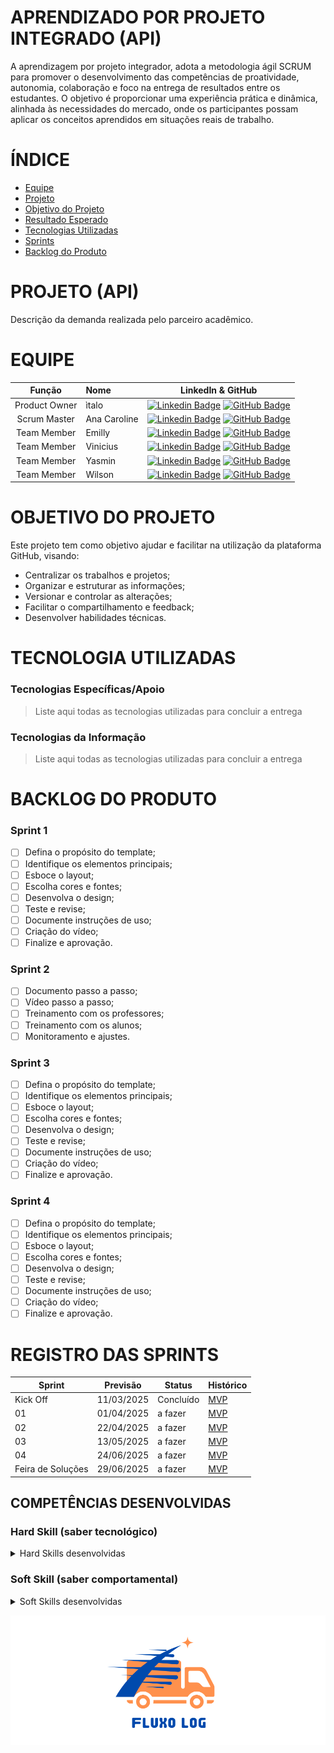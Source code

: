 # APRENDIZADO POR PROJETO INTEGRADO (API)
A aprendizagem por projeto integrador, adota a metodologia ágil SCRUM para promover o desenvolvimento das competências de proatividade, autonomia, colaboração e foco na entrega de resultados entre os estudantes. O objetivo é proporcionar uma experiência prática e dinâmica, alinhada às necessidades do mercado, onde os participantes possam aplicar os conceitos aprendidos em situações reais de trabalho.

# ÍNDICE

* [Equipe](#equipe)
* [Projeto](#projeto)
* [Objetivo do Projeto](#objetivo-do-projeto)
* [Resultado Esperado](#resultado-esperado)
* [Tecnologias Utilizadas](#tecnologias-utilizadas)
* [Sprints](#sprints)
* [Backlog do Produto](#backlog-do-produto)

# PROJETO (API) 
Descrição da demanda realizada pelo parceiro acadêmico.

# EQUIPE
|    Função     | Nome                                  |                                                                                                                                                      LinkedIn & GitHub                                                                                                                                                      |
| :-----------: | :------------------------------------ | :-------------------------------------------------------------------------------------------------------------------------------------------------------------------------------------------------------------------------------------------------------------------------------------------------------------------------: |
| Product Owner |  ìtalo    |     [![Linkedin Badge](https://img.shields.io/badge/Linkedin-blue?style=flat-square&logo=Linkedin&logoColor=white)]() [![GitHub Badge](https://img.shields.io/badge/GitHub-111217?style=flat-square&logo=github&logoColor=white)]()       |
| Scrum Master  | Ana Caroline |      [![Linkedin Badge](https://img.shields.io/badge/Linkedin-blue?style=flat-square&logo=Linkedin&logoColor=white)](https://www.linkedin.com/in/ana-caroline-7570ba2a3?utm_source=share&utm_campaign=share_via&utm_content=profile&utm_medium=android_app) [![GitHub Badge](https://img.shields.io/badge/GitHub-111217?style=flat-square&logo=github&logoColor=white)](https://github.com/anacarolinae)     |
|  Team Member  | Emilly                 |         [![Linkedin Badge](https://img.shields.io/badge/Linkedin-blue?style=flat-square&logo=Linkedin&logoColor=white)]() [![GitHub Badge](https://img.shields.io/badge/GitHub-111217?style=flat-square&logo=github&logoColor=white)]()        |
|  Team Member  | Vinicius                 |   [![Linkedin Badge](https://img.shields.io/badge/Linkedin-blue?style=flat-square&logo=Linkedin&logoColor=white)]() [![GitHub Badge](https://img.shields.io/badge/GitHub-111217?style=flat-square&logo=github&logoColor=white)]()   |
|  Team Member  | Yasmin     |           [![Linkedin Badge](https://img.shields.io/badge/Linkedin-blue?style=flat-square&logo=Linkedin&logoColor=white)]() [![GitHub Badge](https://img.shields.io/badge/GitHub-111217?style=flat-square&logo=github&logoColor=white)]()          |
|  Team Member  | Wilson     |           [![Linkedin Badge](https://img.shields.io/badge/Linkedin-blue?style=flat-square&logo=Linkedin&logoColor=white)]() [![GitHub Badge](https://img.shields.io/badge/GitHub-111217?style=flat-square&logo=github&logoColor=white)]()          |

# OBJETIVO DO PROJETO

Este projeto tem como objetivo ajudar e facilitar na utilização da plataforma GitHub, visando:
* Centralizar os trabalhos e projetos;
* Organizar e estruturar as informações;
* Versionar e controlar as alterações;
* Facilitar o compartilhamento e feedback;
* Desenvolver habilidades técnicas.

# TECNOLOGIA UTILIZADAS

 ### Tecnologias Específicas/Apoio
 > Liste aqui todas as tecnologias utilizadas para concluir a entrega
  
 ### Tecnologias da Informação
 > Liste aqui todas as tecnologias utilizadas para concluir a entrega

# BACKLOG DO PRODUTO

### Sprint 1
- [ ] Defina o propósito do template;
- [ ] Identifique os elementos principais;
- [ ] Esboce o layout;
- [ ] Escolha cores e fontes;
- [ ] Desenvolva o design;
- [ ] Teste e revise;
- [ ] Documente instruções de uso;
- [ ] Criação do vídeo;
- [ ] Finalize e aprovação.

### Sprint 2
- [ ] Documento passo a passo;
- [ ] Vídeo passo a passo;
- [ ] Treinamento com os professores;
- [ ] Treinamento com os alunos;
- [ ] Monitoramento e ajustes.
      
### Sprint 3
- [ ] Defina o propósito do template;
- [ ] Identifique os elementos principais;
- [ ] Esboce o layout;
- [ ] Escolha cores e fontes;
- [ ] Desenvolva o design;
- [ ] Teste e revise;
- [ ] Documente instruções de uso;
- [ ] Criação do vídeo;
- [ ] Finalize e aprovação.
      
### Sprint 4
- [ ] Defina o propósito do template;
- [ ] Identifique os elementos principais;
- [ ] Esboce o layout;
- [ ] Escolha cores e fontes;
- [ ] Desenvolva o design;
- [ ] Teste e revise;
- [ ] Documente instruções de uso;
- [ ] Criação do vídeo;
- [ ] Finalize e aprovação.

# REGISTRO DAS SPRINTS

Sprint | Previsão | Status| Histórico|
|------|--------|------|--------|
|Kick Off | 11/03/2025 | Concluído|[MVP](https://) |
|01| 01/04/2025| a fazer| [MVP](https://) | 
|02| 22/04/2025| a fazer|[MVP](https://) | 
|03| 13/05/2025| a fazer|[MVP](https://) | 
|04| 24/06/2025|a fazer |[MVP](https://)  | 
|Feira de Soluções|29/06/2025 |a fazer |[MVP](https://) | 

## COMPETÊNCIAS DESENVOLVIDAS

 ### Hard Skill (saber tecnológico)
<details>
<summary>Hard Skills desenvolvidas</summary>
  
| Tecnologia/Metodologia | Classificação |
| ---------------------- | ------------- |
| GitHub | ☆ ☆ ☆ ☆ ☆ ☆ ☆ ☆ ☆ ☆  |
| Gestão de Projetos |☆ ☆ ☆ ☆ ☆ ☆ ☆ ☆ ☆ ☆ |
| Scrum Master | ☆ ☆ ☆ ☆ ☆ ☆ ☆ ☆ ☆ ☆  |
| Prodct Owner | ☆ ☆ ☆ ☆ ☆ ☆ ☆ ☆ ☆ ☆  |
 
</details>


 ### Soft Skill (saber comportamental)
<details>
<summary>Soft Skills desenvolvidas</summary>

| Habilidades | Classificação |
| ---------------------- | ------------- |
| Colaboração | ☆ ☆ ☆ ☆ ☆ ☆ ☆ ☆ ☆ ☆  |
| Proatividade| ☆ ☆ ☆ ☆ ☆ ☆ ☆ ☆ ☆ ☆  |
| Pensamento Crítico | ☆ ☆ ☆ ☆ ☆ ☆ ☆ ☆ ☆ ☆  |
| Gerenciamento de Tempo | ☆ ☆ ☆ ☆ ☆ ☆ ☆ ☆ ☆ ☆  |
| Adaptabilidade | ☆ ☆ ☆ ☆ ☆ ☆ ☆ ☆ ☆ ☆  |
| Resiliência | ☆ ☆ ☆ ☆ ☆ ☆ ☆ ☆ ☆ ☆  |


</details>

<p align="center">
  <img src="https://github.com/anacarolinae/Projeto-API-3-Semestre-Logistica/blob/main/Imagens/Logo%20Fluxo%20Log.png"/>

</p>
</span>
